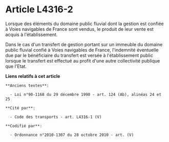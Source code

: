 # Article L4316-2

Lorsque des éléments du domaine public fluvial dont la gestion est confiée à Voies navigables de France sont vendus, le
produit de leur vente est acquis à l'établissement.

Dans le cas d'un transfert de gestion portant sur un immeuble du domaine public fluvial confié à Voies navigables de France,
l'indemnité éventuelle due par le bénéficiaire du transfert est versée à l'établissement public lorsque le transfert est
effectué au profit d'une autre collectivité publique que l'Etat.

**Liens relatifs à cet article**

	**Anciens textes**:

	  - Loi n°90-1168 du 29 décembre 1990 - art. 124 (Ab), alinéas 24 et 25

	**Cité par**:

	  - Code des transports - art. L4316-1 (V)

	**Codifié par**:

	  - Ordonnance n°2010-1307 du 28 octobre 2010 - art. (V)
